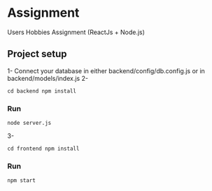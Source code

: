 # Assignment
Users Hobbies Assignment (ReactJs + Node.js)
## Project setup
1- Connect your database in either backend/config/db.config.js or in backend/models/index.js
2-
```
cd backend npm install
```
### Run
```
node server.js
```
3-
```
cd frontend npm install
```
### Run
```
npm start
```
